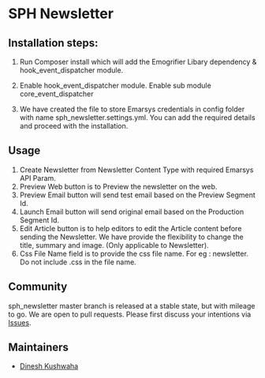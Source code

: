 # SPH Newsletter

## Installation steps: 

1) Run Composer install which will add the Emogrifier Libary dependency &
hook_event_dispatcher module.

2) Enable hook_event_dispatcher module.
Enable sub module core_event_dispatcher

3) We have created the file to store Emarsys credentials in config folder
with name sph_newsletter.settings.yml. You can add the required details and proceed with the installation.


## Usage

1) Create Newsletter from Newsletter Content Type with required
Emarsys API Param.
2) Preview Web button is to Preview the newsletter on the web.
3) Preview Email button will send test email based on the Preview Segment Id.
4) Launch Email button will send original email based on the Production Segment Id.
5) Edit Article button is to help editors to edit the Article content before sending the 
Newsletter. We have provide the flexibility to change the title, summary and image. (Only applicable to Newsletter).
6) Css File Name field is to provide the css file name.
For eg : newsletter. Do not include .css in the file name.


## Community

sph_newsletter master branch is released at a stable state, but with mileage to go. We are open to pull requests. Please first discuss your intentions via [Issues](https://github.com/sphtech/sph_newsletter/issues).


## Maintainers

* [Dinesh Kushwaha](https://github.com/Dineshkushwaha)
